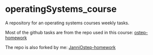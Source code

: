 # operatingSystems_course
A repository for an operating systems courses weekly tasks. 

Most of the github tasks are from the repo used in this course: [ostep-homework](https://github.com/remzi-arpacidusseau/ostep-homework)

The repo is also forked by me: [JanniOstep-homework](https://github.com/JanniT/ostep-homework)
